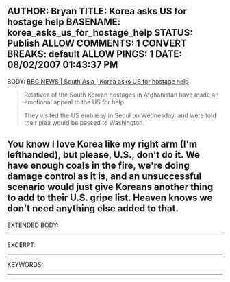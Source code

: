AUTHOR: Bryan
TITLE: Korea asks US for hostage help
BASENAME: korea_asks_us_for_hostage_help
STATUS: Publish
ALLOW COMMENTS: 1
CONVERT BREAKS: __default__
ALLOW PINGS: 1
DATE: 08/02/2007 01:43:37 PM
-----
BODY:
<a title="BBC NEWS | South Asia | Korea asks US for hostage help" href="http://news.bbc.co.uk/2/hi/south_asia/6925669.stm">BBC NEWS | South Asia | Korea asks US for hostage help</a>

<blockquote>Relatives of the South Korean hostages in Afghanistan have made an emotional appeal to the US for help.

They visited the US embassy in Seoul on Wednesday, and were told their plea would be passed to Washington.</blockquote>

You know I love Korea like my right arm (I'm lefthanded), but please, U.S., <strong>don't do it.</strong> We have enough coals in the fire, we're doing damage control as it is, and an unsuccessful scenario would just give Koreans another thing to add to their U.S. gripe list. Heaven knows we don't need anything else added to that.
-----
EXTENDED BODY:

-----
EXCERPT:

-----
KEYWORDS:

-----


